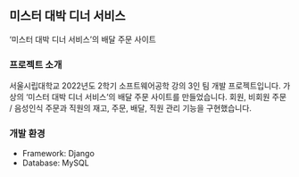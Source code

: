 ## 미스터 대박 디너 서비스
‘미스터 대박 디너 서비스’의 배달 주문 사이트

### 프로젝트 소개
서울시립대학교 2022년도 2학기 소프트웨어공학 강의 3인 팀 개발 프로젝트입니다.
가상의 ‘미스터 대박 디너 서비스’의 배달 주문 사이트를 만들었습니다. 회원, 비회원 주문 / 음성인식 주문과 직원의 재고, 주문, 배달, 직원 관리 기능을 구현했습니다.

### 개발 환경
- Framework: Django
- Database: MySQL
